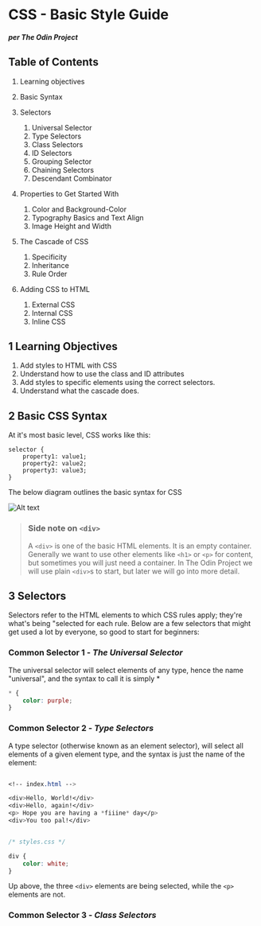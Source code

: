 

# CSS - Basic Style Guide

#### *per The Odin Project*

## Table of Contents

1. Learning objectives
2. Basic Syntax
3. Selectors
    1. Universal Selector
    2. Type Selectors
    3. Class Selectors
    4. ID Selectors
    5. Grouping Selector
    6. Chaining Selectors
    7. Descendant Combinator
    
4. Properties to Get Started With
    1. Color and Background-Color
    2. Typography Basics and Text Align
    3. Image Height and Width

5. The Cascade of CSS
    1. Specificity
    2. Inheritance
    3. Rule Order

6. Adding CSS to HTML
    1. External CSS
    2. Internal CSS
    3. Inline CSS


## 1 Learning Objectives

1. Add styles to HTML with CSS
2. Understand how to use the class and ID attributes
3. Add styles to specific elements using the correct selectors.
4. Understand what the cascade does.

## 2 Basic CSS Syntax

At it's most basic level, CSS works like this:

    selector {
        property1: value1;
        property2: value2;
        property3: value3;
    }


The below diagram outlines the basic syntax for CSS

![Alt text](https://cdn.statically.io/gh/TheOdinProject/curriculum/05ce472eabf8e04eeb2cc9139e66db884074fd7d/foundations/html_css/css-foundations/imgs/00.jpg)

> ### Side note on `<div>`
>
> A `<div>` is one of the basic HTML elements. It is an empty container. Generally we want to use other elements like `<h1>` or `<p>` for content, but sometimes you will just need a container. In The Odin Project we will use plain `<div>`s to start, but later we will go into more detail.

## 3 Selectors

Selectors refer to the HTML elements to which CSS rules apply; they're what's being "selected for each rule. Below are a few selectors that might get used a lot by everyone, so good to start for beginners:

### Common Selector 1 - ***The Universal Selector***

The universal selector will select elements of any type, hence the name "universal", and the syntax to call it is simply *

```css
* {
    color: purple;
}
```

### Common Selector 2 - ***Type Selectors***

A type selector (otherwise known as an element selector), will select all elements of a given element type, and the syntax is just the name of the element:

```css

<!-- index.html -->

<div>Hello, World!</div>
<div>Hello, again!</div>
<p> Hope you are having a *fiiine* day</p>
<div>You too pal!</div>

```

```css

/* styles.css */

div {
    color: white;
}

```

Up above, the three `<div>` elements are being selected, while the `<p>` elements are not.

### Common Selector 3 - ***Class Selectors***

